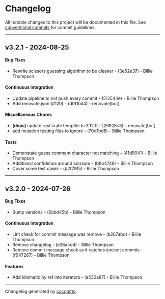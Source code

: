 # Changelog
All notable changes to this project will be documented in this file. See [conventional commits](https://www.conventionalcommits.org/) for commit guidelines.

- - -
## v3.2.1 - 2024-08-25
#### Bug Fixes
- Rewrite scissors guessing algorithm to be cleaner - (3e52e37) - Billie Thompson
#### Continuous Integration
- Update pipeline to not push every commit - (512544e) - Billie Thompson
- Add renovate.json (#120) - (d0f1bd4) - renovate[bot]
#### Miscellaneous Chores
- **(deps)** update rust crate tempfile to 3.12.0 - (26928c3) - renovate[bot]
- add mutation testing files to ignore - (70d1bd8) - Billie Thompson
#### Tests
- Demonstate guess comment character not matching - (41d9041) - Billie Thompson
- Additional confidence around scissors - (b8b4746) - Billie Thompson
- Cover some test cases - (b2f79f5) - Billie Thompson

- - -

## v3.2.0 - 2024-07-26
#### Bug Fixes
- Bump versions - (6bbd45b) - Billie Thompson
#### Continuous Integration
- Lint check for commit message was remove - (b267abd) - Billie Thompson
- Remove changelog - (e26acd4) - Billie Thompson
- Remove commit message check as it catches ancient commits - (f647267) - Billie Thompson
#### Features
- Add idiomatic by ref into iterators - (e530a87) - Billie Thompson

- - -

Changelog generated by [cocogitto](https://github.com/cocogitto/cocogitto).